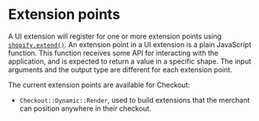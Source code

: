 # Extension points

A UI extension will register for one or more extension points using [`shopify.extend()`](./globals.md). An extension point in a UI extension is a plain JavaScript function. This function receives some API for interacting with the application, and is expected to return a value in a specific shape. The input arguments and the output type are different for each extension point.

The current extension points are available for Checkout:

- `Checkout::Dynamic::Render`, used to build extensions that the merchant can position anywhere in their checkout.
